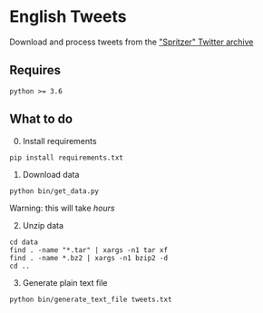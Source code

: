 # English Tweets

Download and process tweets from the ["Spritzer" Twitter archive](https://archive.org/details/archiveteam-twitter-stream-2019-05)

## Requires

`python >= 3.6`

## What to do

0. Install requirements

```
pip install requirements.txt
```

1. Download data

```
python bin/get_data.py
```

Warning: this will take *hours*


2. Unzip data

```
cd data
find . -name "*.tar" | xargs -n1 tar xf
find . -name *.bz2 | xargs -n1 bzip2 -d
cd ..
```

3. Generate plain text file

```
python bin/generate_text_file tweets.txt
```
